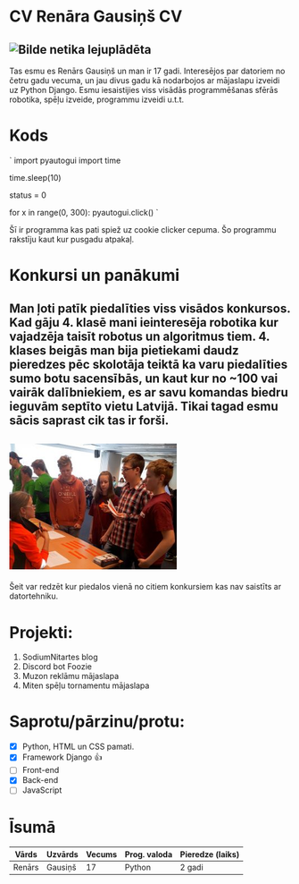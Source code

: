 # CV Renāra Gausiņš CV
![Bilde netika lejuplādēta](https://cdn.discordapp.com/attachments/712432238658322513/806105436679700510/unknown.png)
---
Tas esmu es Renārs Gausiņš un man ir 17 gadi. Interesējos par datoriem no četru gadu vecuma, un jau divus gadu kā nodarbojos ar mājaslapu izveidi uz Python Django. Esmu iesaistijies viss visādās programmēšanas sfērās robotika, spēļu izveide, programmu izveidi u.t.t.

# Kods

` import pyautogui
import time

time.sleep(10)

status = 0

for x in range(0, 300):
    pyautogui.click() `



Šī ir programma kas pati spiež uz cookie clicker cepuma. Šo programmu rakstīju kaut kur pusgadu atpakaļ.

# Konkursi un panākumi

Man ļoti patīk piedalīties viss visādos konkursos. Kad gāju 4. klasē mani ieinteresēja robotika kur vajadzēja taisīt robotus un algoritmus tiem. 4. klases beigās man bija pietiekami daudz pieredzes pēc skolotāja teiktā ka varu piedalīties sumo botu sacensībās, un kaut kur no ~100 vai vairāk dalībniekiem, es ar savu komandas biedru ieguvām septīto vietu Latvijā. Tikai tagad esmu sācis saprast cik tas ir forši.
---
![Bilde netika lejuplādēta](bilde.jpg)
---
Šeit var redzēt kur piedalos vienā no citiem konkursiem kas nav saistīts ar datortehniku.


# Projekti:
1. SodiumNitartes blog
2. Discord bot Foozie
3. Muzon reklāmu mājaslapa
4. Miten spēļu tornamentu mājaslapa

# Saprotu/pārzinu/protu:
- [x] Python, HTML un CSS pamati.
- [x] Framework Django :+1:
- [ ] Front-end
- [x] Back-end
- [ ] JavaScript

# Īsumā
| Vārds | Uzvārds | Vecums | Prog. valoda | Pieredze (laiks) |
| ----------- | ----------- | ----------- | ----------- | ----------- |
| Renārs | Gausiņš | 17 | Python | 2 gadi |
